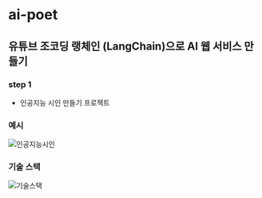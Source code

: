 # ai-poet

## 유튜브 조코딩 랭체인 (LangChain)으로 AI 웹 서비스 만들기

### step 1 
- 인공지능 시인 만들기 프로젝트

### 예시
![인공지능시인](https://github.com/kgw08003/ai-poet/assets/109195054/4ab701a1-922e-4825-b855-f79b83062ad9)

### 기술 스택
![기술스택](https://github.com/kgw08003/ai-poet/assets/109195054/9d7ba0a7-ac6b-4ae1-bd17-fe4caabf9839)


